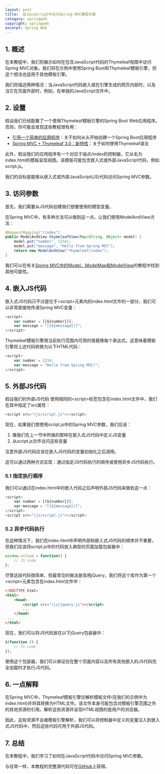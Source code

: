 ```yaml
---
layout: post
title:  在JavaScript中访问Spring MVC模型对象
category: springweb
copyright: springweb
excerpt: Spring Web
---
```


## 1. 概述

在本教程中，我们将展示如何在包含JavaScript代码的Thymeleaf视图中访问Spring MVC对象。我们将在示例中使用Spring Boot和Thymeleaf模板引擎，但这个想法也适用于其他模板引擎。

我们将描述两种情况：当JavaScript代码嵌入或在引擎生成的网页内部时，以及当它在页面外部时，例如，在单独的JavaScript文件中。

## 2. 设置

假设我们已经配置了一个使用Thymeleaf模板引擎的Spring Boot Web应用程序。否则，你可能会发现这些教程很有用：

-   [引导一个简单的应用程序](https://www.baeldung.com/spring-boot-start)：关于如何从头开始创建一个Spring Boot应用程序
-   [Spring MVC + Thymeleaf 3.0：新特性](https://www.baeldung.com/spring-thymeleaf-3)：关于如何使用Thymeleaf语法

此外，假设我们的应用程序有一个对应于端点/index的控制器，它从名为index.html的模板呈现视图。该模板可能包含嵌入式或外部JavaScript代码，例如script.js。

我们的目标是能够从嵌入式或外部JavaScript(JS)代码访问Spring MVC参数。

## 3. 访问参数

首先，我们需要从JS代码创建我们想要使用的模型变量。

在Spring MVC中，有多种方法可以做到这一点。让我们使用ModelAndView方法：

```java
@RequestMapping("/index")
public ModelAndView thymeleafView(Map<String, Object> model) {
    model.put("number", 1234);
    model.put("message", "Hello from Spring MVC");
    return new ModelAndView("thymeleaf/index");
}
```

我们可以在有关[Spring MVC中的Model、ModelMap和ModelView](https://www.baeldung.com/spring-mvc-model-model-map-model-view)的教程中找到其他可能性。

## 4. 嵌入JS代码

嵌入式JS代码只不过是位于<script\>元素内的index.html文件的一部分，我们可以非常直接地传递Spring MVC变量：

```javascript
<script>
    var number = [[${number}]];
    var message = "[[${message}]]";
</script>
```

Thymeleaf模板引擎用当前执行范围内可用的值替换每个表达式。这意味着模板引擎将上述代码转换为以下HTML代码：

```javascript
<script>
    var number = 1234;
    var message = "Hello from Spring MVC!";
</script>
```

## 5. 外部JS代码

假设我们的外部JS代码 使用相同的<script\>标签包含在index.html文件中，我们在其中指定了src属性：

```javascript
<script src="/js/script.js"></script>
```

现在，如果我们想使用script.js中的Spring MVC参数，我们应该：

1.  像我们在上一节中所做的那样在嵌入式JS代码中定义JS变量
2.  从script.js文件访问这些变量

注意外部JS代码应该在嵌入JS代码的变量初始化之后调用。

这可以通过两种方式实现：通过指定JS代码执行的顺序或使用异步JS代码执行。

### 5.1 指定执行顺序

我们可以通过在index.html中的嵌入代码之后声明外部JS代码来做到这一点：

```javascript
<script>
    var number = [[${number}]];
    var message = "[[${message}]]";
</script>
<script src="/js/script.js"></script>
```

### 5.2 异步代码执行

在这种情况下，我们在index.html中声明外部和嵌入式JS代码的顺序并不重要，但我们应该将script.js中的代码放入典型的页面加载包装器中：

```javascript
window.onload = function() {
    // JS code
};
```

尽管这段代码很简单，但最常见的做法是改用jQuery，我们将这个库作为第一个<script\>元素包含在index.html文件中：

```html
<!DOCTYPE html>
<html>
    <head>
        <script src="/js/jquery.js"></script>
        ...
    </head>
 ...
</html>
```

现在，我们可以将JS代码放在以下jQuery包装器中：

```javascript
$(function () {
    // JS code
});
```

使用这个包装器，我们可以保证仅在整个页面内容以及所有其他嵌入的JS代码完全加载时才执行JS代码。

## 6. 一点解释

在Spring MVC中，Thymeleaf模板引擎仅解析模板文件(在我们的示例中为index.html)并将其转换为HTML文件。该文件本身可能包含对模板引擎范围之外的其他资源的引用。解析这些资源并呈现HTML视图的是用户的浏览器。

因此，这些资源不会被模板引擎解析，我们可以将控制器中定义的变量注入到嵌入式JS代码中，然后这些代码可用于外部JS代码。

## 7. 总结

在本教程中，我们学习了如何在JavaScript代码中访问Spring MVC参数。

与往常一样，本教程的完整源代码可在[GitHub](https://github.com/tuyucheng7/taketoday-tutorial4j/tree/master/spring-web-modules)上获得。